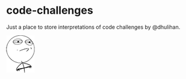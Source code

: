 # code-challenges

Just a place to store interpretations of code challenges by @dhulihan.

![](challenge.png)

